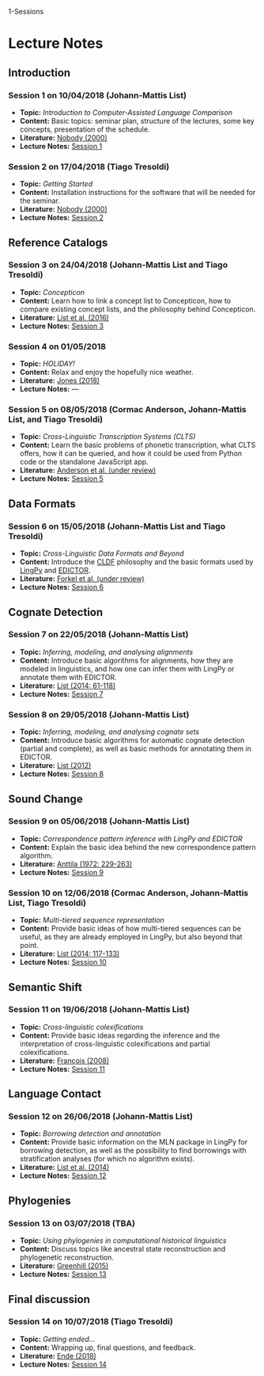 1-Sessions

# Lecture Notes

## Introduction

### Session 1 on 10/04/2018 (Johann-Mattis List)
* **Topic:** *Introduction to Computer-Assisted Language Comparison*
* **Content:** Basic topics: seminar plan, structure of the lectures, some key concepts, presentation of the schedule. 
* **Literature:** [Nobody (2000)](papers/Niemand2000.pdf)
* **Lecture Notes:** [Session 1](handouts/Session_1.html)

### Session 2 on 17/04/2018 (Tiago Tresoldi)
* **Topic:** *Getting Started*
* **Content:** Installation instructions for the software that will be needed for the seminar.
* **Literature:** [Nobody (2000)](papers/Niemand2000.pdf)
* **Lecture Notes:** [Session 2](handouts/Session_2.html)

## Reference Catalogs

### Session 3 on 24/04/2018 (Johann-Mattis List and Tiago Tresoldi)
* **Topic:** *Concepticon*
* **Content:** Learn how to link a concept list to Concepticon, how to compare existing concept lists, and the philosophy behind Concepticon.
* **Literature:** [List et al. (2016)](http://www.lrec-conf.org/proceedings/lrec2016/pdf/127_Paper.pdf)
* **Lecture Notes:** [Session 3](handouts/Session_3.html)

### Session 4 on 01/05/2018
* **Topic:** *HOLIDAY!*
* **Content:** Relax and enjoy the hopefully nice weather.
* **Literature:** [Jones (2018)](https://en.wikipedia.org/wiki/Jessica_Jones_(TV_series))
* **Lecture Notes:** —


### Session 5 on 08/05/2018 (Cormac Anderson, Johann-Mattis List, and Tiago Tresoldi)
* **Topic:** *Cross-Linguistic Transcription Systems (CLTS)*
* **Content:** Learn the basic problems of phonetic transcription, what CLTS offers, how it can be queried, and how it could be used from Python code or the standalone JavaScript app.
* **Literature:** [Anderson et al. (under review)](pdf/anderson-et-al-2018-clts-draft.pdf)
* **Lecture Notes:** [Session 5](handouts/Session_7.html)

## Data Formats

### Session 6 on 15/05/2018 (Johann-Mattis List and Tiago Tresoldi)
* **Topic:** *Cross-Linguistic Data Formats and Beyond*
* **Content:** Introduce the [CLDF](http://cldf.clld.org) philosophy and the basic formats used by [LingPy](http://lingpy.org) and [EDICTOR](http://edictor.digling.org).
* **Literature:** [Forkel et al. (under review)](pdf/forkel-et-al-2018-cldf-submitted.pdf)
* **Lecture Notes:** [Session 6](handouts/Session_6.html)

## Cognate Detection

### Session 7 on 22/05/2018 (Johann-Mattis List)
* **Topic:** *Inferring, modeling, and analysing alignments*
* **Content:** Introduce basic algorithms for alignments, how they are modeled in linguistics, and how one can infer them with LingPy or annotate them with EDICTOR. 
* **Literature:** [List (2014: 61-118)](http://dup.oa.hhu.de/244/1/DLS%20%28J.-M.%20List%29%2C%20Vol.%201_Open%20Access.pdf)
* **Lecture Notes:** [Session 7](handouts/Session_7.html)

### Session 8 on 29/05/2018 (Johann-Mattis List)
* **Topic:** *Inferring, modeling, and analysing cognate sets*
* **Content:** Introduce basic algorithms for automatic cognate detection (partial and complete), as well as basic methods for annotating them in EDICTOR. 
* **Literature:** [List (2012)](http://aclweb.org/anthology-new/W/W12/W12-0216.pdf)
* **Lecture Notes:** [Session 8](handouts/Session_8.html)

## Sound Change

### Session 9 on 05/06/2018 (Johann-Mattis List)
* **Topic:** *Correspondence pattern inference with LingPy and EDICTOR*
* **Content:** Explain the basic idea behind the new correspondence pattern algorithm.
* **Literature:** [Anttila (1972: 229-263)](pdf/anttila-1989-introduction-historical-linguistics-excerpts.pdf)
* **Lecture Notes:** [Session 9](handouts/Session_9.html)

### Session 10 on 12/06/2018 (Cormac Anderson, Johann-Mattis List, Tiago Tresoldi)
* **Topic:** *Multi-tiered sequence representation*
* **Content:** Provide basic ideas of how multi-tiered sequences can be useful, as they are already employed in LingPy, but also beyond that point.
* **Literature:** [List (2014: 117-133)](http://dup.oa.hhu.de/244/1/DLS%20%28J.-M.%20List%29%2C%20Vol.%201_Open%20Access.pdf)
* **Lecture Notes:** [Session 10](handouts/Session_10.html)

## Semantic Shift

### Session 11 on 19/06/2018 (Johann-Mattis List)
* **Topic:** *Cross-linguistic colexifications*
* **Content:** Provide basic ideas regarding the inference and the interpretation of cross-linguistic colexifications and partial colexifications.
* **Literature:** [François (2008)](pdf/francois-2008-colexifications.pdf)
* **Lecture Notes:** [Session 11](handouts/Session_11.html)

## Language Contact

### Session 12 on 26/06/2018 (Johann-Mattis List)
* **Topic:** *Borrowing detection and annotation*
* **Content:** Provide basic information on the MLN package in LingPy for borrowing detection, as well as the possibility to find borrowings with stratification analyses (for which no algorithm exists).
* **Literature:** [List et al. (2014)](http://onlinelibrary.wiley.com/doi/10.1002/bies.201300096/pdf)
* **Lecture Notes:** [Session 12](handouts/Session_12.html)

## Phylogenies

### Session 13 on 03/07/2018 (TBA)
* **Topic:** *Using phylogenies in computational historical linguistics*
* **Content:** Discuss topics like ancestral state reconstruction and phylogenetic reconstruction.
* **Literature:** [Greenhill (2015)](pdf/greenhill-2015-evolution-language-phylogenetic-reconstruction.pdf)
* **Lecture Notes:** [Session 13](handouts/Session_13.html)

## Final discussion

### Session 14 on 10/07/2018 (Tiago Tresoldi)
* **Topic:** *Getting ended...*
* **Content:** Wrapping up, final questions, and feedback.
* **Literature:** [Ende (2018)](http://www.example.org)
* **Lecture Notes:** [Session 14](handouts/Session_14.html)


